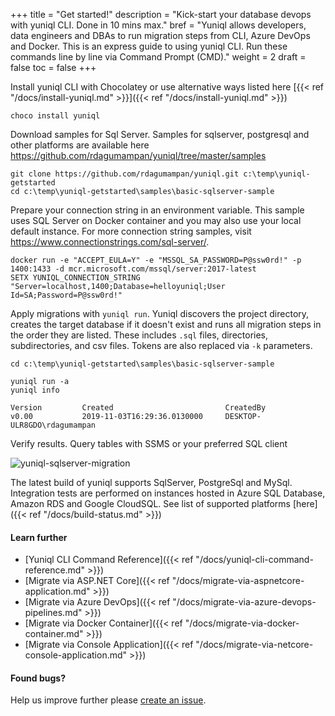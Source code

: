 +++
title = "Get started!"
description = "Kick-start your database devops with yuniql CLI. Done in 10 mins max."
bref = "Yuniql allows developers, data engineers and DBAs to run migration steps from CLI, Azure DevOps and Docker. This is an express guide to using yuniql CLI. Run these commands line by line via Command Prompt (CMD)."
weight = 2
draft = false
toc = false
+++

Install yuniql CLI with Chocolatey or use alternative ways listed here  [{{< ref "/docs/install-yuniql.md" >}}]({{< ref "/docs/install-yuniql.md" >}})

```shell
choco install yuniql
```

Download samples for Sql Server. Samples for sqlserver, postgresql and other platforms are available here https://github.com/rdagumampan/yuniql/tree/master/samples

```shell
git clone https://github.com/rdagumampan/yuniql.git c:\temp\yuniql-getstarted
cd c:\temp\yuniql-getstarted\samples\basic-sqlserver-sample
```

Prepare your connection string in an environment variable. This sample uses SQL Server on Docker container and you may also use your local default instance. For more connection string samples, visit https://www.connectionstrings.com/sql-server/.

```shell
docker run -e "ACCEPT_EULA=Y" -e "MSSQL_SA_PASSWORD=P@ssw0rd!" -p 1400:1433 -d mcr.microsoft.com/mssql/server:2017-latest
SETX YUNIQL_CONNECTION_STRING "Server=localhost,1400;Database=helloyuniql;User Id=SA;Password=P@ssw0rd!"
```

Apply migrations with `yuniql run`. Yuniql discovers the project directory, creates the target database if it doesn't exist and runs all migration steps in the order they are listed. These includes `.sql` files, directories, subdirectories, and csv files. Tokens are also replaced via `-k` parameters.
```shell
cd c:\temp\yuniql-getstarted\samples\basic-sqlserver-sample

yuniql run -a
yuniql info

Version         Created                         CreatedBy
v0.00           2019-11-03T16:29:36.0130000     DESKTOP-ULR8GDO\rdagumampan
```

Verify results. Query tables with SSMS or your preferred SQL client

![yuniql-sqlserver-migration](/images/get-started-sqlserver.png)

The latest build of yuniql supports SqlServer, PostgreSql and MySql. Integration tests are performed on instances hosted in Azure SQL Database, Amazon RDS and Google CloudSQL. See list of supported platforms [here]({{< ref "/docs/build-status.md" >}})

#### Learn further

* [Yuniql CLI Command Reference]({{< ref "/docs/yuniql-cli-command-reference.md" >}})
* [Migrate via ASP.NET Core]({{< ref "/docs/migrate-via-aspnetcore-application.md" >}})
* [Migrate via Azure DevOps]({{< ref "/docs/migrate-via-azure-devops-pipelines.md" >}})
* [Migrate via Docker Container]({{< ref "/docs/migrate-via-docker-container.md" >}})
* [Migrate via Console Application]({{< ref "/docs/migrate-via-netcore-console-application.md" >}})

#### Found bugs?
Help us improve further please [create an issue](https://github.com/rdagumampan/yuniql/issues/new).
